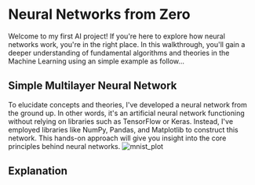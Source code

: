 # Neural Networks from Zero

Welcome to my first AI project! If you're here to explore how neural networks work, you're in the right place. In this walkthrough, you'll gain a deeper understanding of fundamental algorithms and theories in the Machine Learning using an simple example as follow...

## Simple Multilayer Neural Network

To elucidate concepts and theories, I've developed a neural network from the ground up. In other words, it's an artificial neural network functioning without relying on libraries such as TensorFlow or Keras. Instead, I've employed libraries like NumPy, Pandas, and Matplotlib to construct this network. This hands-on approach will give you insight into the core principles behind neural networks.
![mnist_plot](https://github.com/JaocHatter/NeuralNetwork_From_Zero/assets/112034917/613d66b1-db0b-49cb-9e5c-d1be4ff84679)

## Explanation

